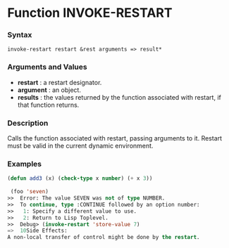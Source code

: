 <!-- Generated on 05/10/2020 by https://github.com/anto2oo/clhs-evolved -->

# Function INVOKE-RESTART

### Syntax
`invoke-restart restart &rest arguments => result*`  


### Arguments and Values
- **restart** : a restart designator.   
- **argument** : an object.   
- **results** : the values returned by the function associated with restart, if that function returns.   


### Description
Calls the function associated with restart, passing arguments to it. Restart must be valid in the current dynamic environment.



### Examples
```lisp 
(defun add3 (x) (check-type x number) (+ x 3))
 
 (foo 'seven)
>>  Error: The value SEVEN was not of type NUMBER.
>>  To continue, type :CONTINUE followed by an option number:
>>   1: Specify a different value to use.
>>   2: Return to Lisp Toplevel.
>>  Debug> (invoke-restart 'store-value 7)
=>  10Side Effects:
A non-local transfer of control might be done by the restart.
```
